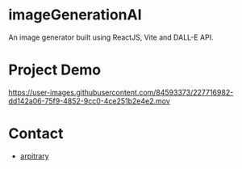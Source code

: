 # imageGenerationAI
An image generator built using ReactJS, Vite and DALL-E API.

# Project Demo

https://user-images.githubusercontent.com/84593373/227716982-dd142a06-75f9-4852-9cc0-4ce251b2e4e2.mov

# Contact

* [arpitrary](https://twitter.com/arpitwts/)

